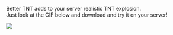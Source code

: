 Better TNT adds to your server realistic TNT explosion.  
Just look at the GIF below and download and try it on your server!

![](https://github.com/Jakubson/BetterTNT/blob/main/images/explosion.gif)
